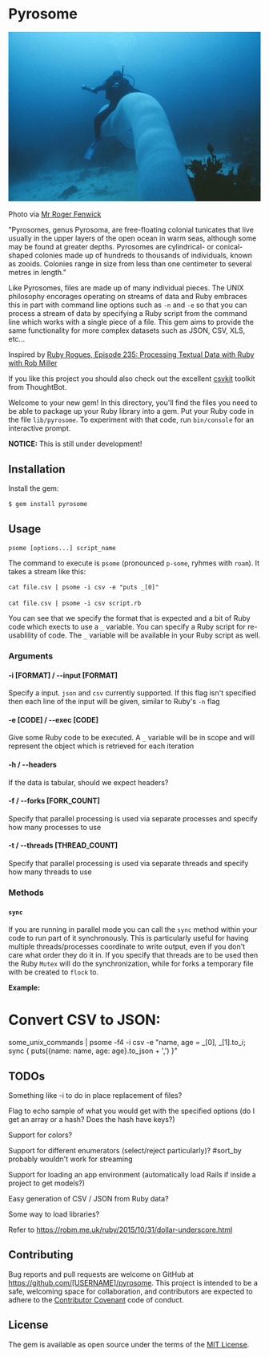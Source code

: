 # Pyrosome

![Pyrosome Rider](pyrosome_ride.jpg)

Photo via [Mr Roger Fenwick](http://www.biodiversityexplorer.org/mm/tunicates/pyrostremma_spinosum.htm)

"Pyrosomes, genus Pyrosoma, are free-floating colonial tunicates that live usually in the upper layers of the open ocean in warm seas, although some may be found at greater depths. Pyrosomes are cylindrical- or conical-shaped colonies made up of hundreds to thousands of individuals, known as zooids. Colonies range in size from less than one centimeter to several metres in length."

Like Pyrosomes, files are made up of many individual pieces.  The UNIX philosophy encorages operating on streams of data and Ruby embraces this in part with command line options such as `-n` and `-e` so that you can process a stream of data by specifying a Ruby script from the command line which works with a single piece of a file.  This gem aims to provide the same functionality for more complex datasets such as JSON, CSV, XLS, etc...

Inspired by [Ruby Rogues, Episode 235: Processing Textual Data with Ruby with Rob Miller](https://devchat.tv/ruby-rogues/235-rr-processing-textual-data-with-ruby-with-rob-miller)

If you like this project you should also check out the excellent [csvkit](https://csvkit.readthedocs.org) toolkit from ThoughtBot.

Welcome to your new gem! In this directory, you'll find the files you need to be able to package up your Ruby library into a gem. Put your Ruby code in the file `lib/pyrosome`. To experiment with that code, run `bin/console` for an interactive prompt.


**NOTICE:** This is still under development!

## Installation

Install the gem:

    $ gem install pyrosome

## Usage

    psome [options...] script_name

The command to execute is `psome` (pronounced `p-some`, ryhmes with `roam`).  It takes a stream like this:

    cat file.csv | psome -i csv -e "puts _[0]"

    cat file.csv | psome -i csv script.rb

You can see that we specify the format that is expected and a bit of Ruby code which exects to use a `_` variable.  You can specify a Ruby script for re-usablility of code.  The `_` variable will be available in your Ruby script as well.

### Arguments

#### -i [FORMAT] / --input [FORMAT]

Specify a input.  `json` and `csv` currently supported.  If this flag isn't specified then each line of the input will be given, similar to Ruby's `-n` flag

#### -e [CODE] / --exec [CODE]

Give some Ruby code to be executed.  A `_` variable will be in scope and will represent the object which is retrieved for each iteration

#### -h / --headers

If the data is tabular, should we expect headers?

#### -f / --forks [FORK_COUNT]

Specify that parallel processing is used via separate processes and specify how many processes to use

#### -t / --threads [THREAD_COUNT]

Specify that parallel processing is used via separate threads and specify how many threads to use

### Methods

#### ``sync``

If you are running in parallel mode you can call the `sync` method within your code to run part of it synchronously.  This is particularly useful for having multiple threads/processes coordinate to write output, even if you don't care what order they do it in.  If you specify that threads are to be used then the Ruby `Mutex` will do the synchronization, while for forks a temporary file with be created to `flock` to.

**Example:**

# Convert CSV to JSON:

some_unix_commands | psome -f4 -i csv -e "name, age = _[0], _[1].to_i; sync { puts({name: name, age: age}.to_json + ',') }"

## TODOs

Something like -i to do in place replacement of files?

Flag to echo sample of what you would get with the specified options (do I get an array or a hash?  Does the hash have keys?)

Support for colors?

Support for different enumerators (select/reject particularly)?  #sort_by probably wouldn't work for streaming

Support for loading an app environment (automatically load Rails if inside a project to get models?)

Easy generation of CSV / JSON from Ruby data?

Some way to load libraries?

Refer to https://robm.me.uk/ruby/2015/10/31/dollar-underscore.html

## Contributing

Bug reports and pull requests are welcome on GitHub at https://github.com/[USERNAME]/pyrosome. This project is intended to be a safe, welcoming space for collaboration, and contributors are expected to adhere to the [Contributor Covenant](contributor-covenant.org) code of conduct.


## License

The gem is available as open source under the terms of the [MIT License](http://opensource.org/licenses/MIT).


